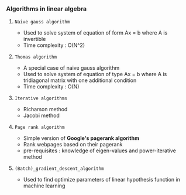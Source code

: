 ### Algorithms in linear algebra

1.  `Naive gauss algorithm`   
    - Used to solve system of equation of form Ax = b  where A is invertible 
    - Time complexity : O(N^2)

2. `Thomas algorithm` 
    - A special case of naive gauss algorithm 
    - Used to solve system of equation of type Ax = b where A is tridiagonal matrix with one additional condition 
    - Time complexity : O(N)

3. `Iterative algorithms` 
    - Richarson method 
    - Jacobi method 

4. `Page rank algorithm` 
    - Simple version of **Google's pagerank algorithm**
    - Rank webpages based on their pagerank 
    - pre-requisites : knowledge of eigen-values and power-iterative method 

5. `(Batch)_gradient_descent_algorithm` 
    - Used to find optimize parameters of linear hypothesis function in machine learning 

